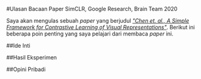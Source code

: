 #Ulasan Bacaan Paper SimCLR, Google Research, Brain Team 2020

Saya akan mengulas sebuah *paper* yang berjudul [*"Chen et. al., A Simple Framework for Contrastive Learning of Visual Representations"*](https://arxiv.org/pdf/2002.05709.pdf).
Berikut ini beberapa poin penting yang saya pelajari dari membaca *paper* ini.

##Ide Inti

##Hasil Eksperimen

##Opini Pribadi
